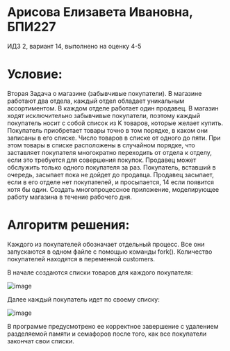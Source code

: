 # Арисова Елизавета Ивановна, БПИ227
ИДЗ 2, вариант 14, выполнено на оценку 4-5
# Условие:
Вторая Задача о магазине (забывчивые покупатели). В магазине работают два отдела, каждый отдел обладает уникальным ассортиментом. В каждом отделе работает один продавец. В магазин ходят исключительно забывчивые покупатели, поэтому каждый покупатель носит с собой список из K товаров, которые желает купить. Покупатель приобретает товары точно в том порядке, в каком они записаны в его списке. Число товаров в списке от одного до пяти. При этом товары в списке расположены в случайном порядке, что заставляет покупателя многократно переходить от отдела к отделу, если это требуется для совершения покупок. Продавец может обслужить только одного покупателя за раз. Покупатель, вставший в очередь, засыпает пока не дойдет до продавца. Продавец засыпает, если в его отделе нет покупателей, и просыпается, 14 если появится хотя бы один. Создать многопроцессное приложение, моделирующее работу магазина в течение рабочего дня.
# Алгоритм решения:
Каждого из покупателей обозначает отдельный процесс. Все они запускаются в одном файле с помощью команды fork(). Количество покупателей находятся в переменной customers.

В начале создаются списки товаров для каждого покупателя:

![image](https://github.com/in-the-neon-sunrise/OS_ihw2/assets/64023022/78ad0ea1-854c-42ee-9478-fd157c385b54)

Далее каждый покупатель идет по своему списку:

![image](https://github.com/in-the-neon-sunrise/OS_ihw2/assets/64023022/05c5446d-c8e7-4382-9cc0-29c22d165ee4)

В программе предусмотрено ее корректное завершение с удалением разделяемой памяти и семафоров после того, как все покупатели закончат свои списки.
